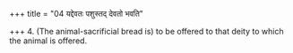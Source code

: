 +++
title = "04 यद्देवतः पशुस्तद् देवतो भवति"

+++
4. (The animal-sacrificial bread is) to be offered to that deity to which the animal is offered.
